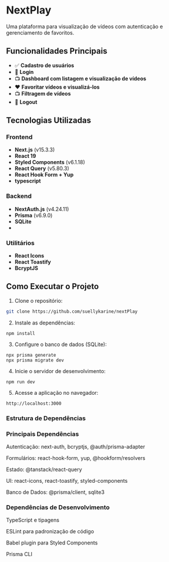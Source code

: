 # NextPlay

Uma plataforma para visualização de vídeos com autenticação e gerenciamento de favoritos.

## Funcionalidades Principais

- ✅ **Cadastro de usuários**
- 🔑 **Login**
- 📺 **Dashboard com listagem e visualização de vídeos**
- ❤️ **Favoritar vídeos e visualizá-los**
- 📺 **Filtragem de vídeos**
- 🚪 **Logout**

## Tecnologias Utilizadas

### Frontend

- **Next.js** (v15.3.3)
- **React 19**
- **Styled Components** (v6.1.18)
- **React Query** (v5.80.3)
- **React Hook Form + Yup**
- **typescript**

### Backend

- **NextAuth.js** (v4.24.11)
- **Prisma** (v6.9.0)
- **SQLite**
-

### Utilitários

- **React Icons**
- **React Toastify**
- **BcryptJS**

## Como Executar o Projeto

1. Clone o repositório:

```bash
git clone https://github.com/suellykarine/nextPlay
```

2. Instale as dependências:

```
npm install
```

3. Configure o banco de dados (SQLite):

```
npx prisma generate
npx prisma migrate dev
```

4. Inicie o servidor de desenvolvimento:

```
npm run dev
```

5. Acesse a aplicação no navegador:

```
http://localhost:3000
```

### Estrutura de Dependências

### Principais Dependências

Autenticação: next-auth, bcryptjs, @auth/prisma-adapter

Formulários: react-hook-form, yup, @hookform/resolvers

Estado: @tanstack/react-query

UI: react-icons, react-toastify, styled-components

Banco de Dados: @prisma/client, sqlite3

### Dependências de Desenvolvimento

TypeScript e tipagens

ESLint para padronização de código

Babel plugin para Styled Components

Prisma CLI
